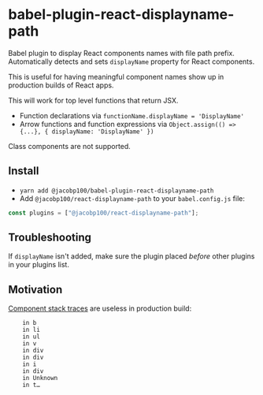 # babel-plugin-react-displayname-path

Babel plugin to display React components names with file path prefix. Automatically detects and sets `displayName` property for React components.

This is useful for having meaningful component names show up in production builds of React apps.

This will work for top level functions that return JSX.

- Function declarations via `functionName.displayName = 'DisplayName'`
- Arrow functions and function expressions via `Object.assign(() => {...}, { displayName: 'DisplayName' })`

Class components are not supported.

## Install

- `yarn add @jacobp100/babel-plugin-react-displayname-path`
- Add `@jacobp100/react-displayname-path` to your `babel.config.js` file:

```js
const plugins = ["@jacobp100/react-displayname-path"];
```

## Troubleshooting

If `displayName` isn't added, make sure the plugin placed _before_ other plugins in your plugins list.

## Motivation

[Component stack traces](https://reactjs.org/docs/error-boundaries.html#component-stack-traces) are useless in production build:

```
    in b
    in li
    in ul
    in v
    in div
    in div
    in i
    in div
    in Unknown
    in t…
```
